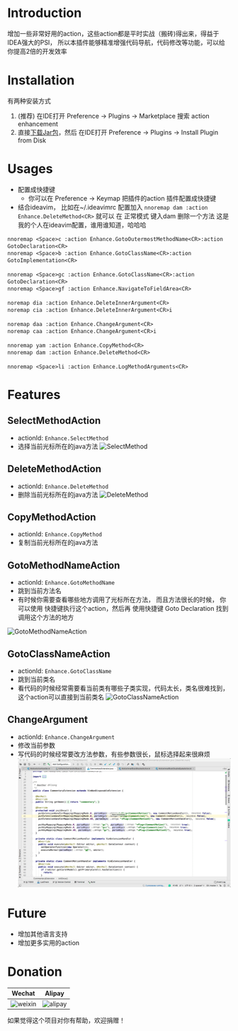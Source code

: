 # Introduction
增加一些非常好用的action，这些action都是平时实战（搬砖)得出来，得益于IDEA强大的PSI，
所以本插件能够精准增强代码导航，代码修改等功能，可以给你提高2倍的开发效率

# Installation
有两种安装方式
1. (推荐) 在IDE打开 Preference -> Plugins -> Marketplace 搜索 action enhancement
2. 直接[下载Jar包](https://github.com/zgqq/action-enhancement/releases/)，然后 在IDE打开 Preference -> Plugins -> Install Plugin from Disk

# Usages
- 配置成快捷键
  * 你可以在 Preference -> Keymap  把插件的action 插件配置成快捷键
- 结合ideavim， 比如在~/.ideavimrc 配置加入 
 `nnoremap dam :action Enhance.DeleteMethod<CR>` 就可以 在 正常模式 键入dam 删除一个方法
这是我的个人在ideavim配置，谁用谁知道，哈哈哈
```
nnoremap <Space>c :action Enhance.GotoOutermostMethodName<CR>:action GotoDeclaration<CR>
nnoremap <Space>b :action Enhance.GotoClassName<CR>:action GotoImplementation<CR>

nnoremap <Space>gc :action Enhance.GotoClassName<CR>:action GotoDeclaration<CR>
nnoremap <Space>gf :action Enhance.NavigateToFieldArea<CR>

noremap dia :action Enhance.DeleteInnerArgument<CR>
noremap cia :action Enhance.DeleteInnerArgument<CR>i

noremap daa :action Enhance.ChangeArgument<CR>
noremap caa :action Enhance.ChangeArgument<CR>i

nnoremap yam :action Enhance.CopyMethod<CR>
nnoremap dam :action Enhance.DeleteMethod<CR>

nnoremap <Space>li :action Enhance.LogMethodArguments<CR>
```

# Features 
## SelectMethodAction
- actionId: `Enhance.SelectMethod`
- 选择当前光标所在的java方法
![SelectMethod](./screenshot/selectmethod.gif "SelectMethod")

## DeleteMethodAction
- actionId: `Enhance.DeleteMethod`
- 删除当前光标所在的java方法
![DeleteMethod](./screenshot/deletemethod.gif "DeleteMethod")

## CopyMethodAction
- actionId: `Enhance.CopyMethod`
- 复制当前光标所在的java方法

## GotoMethodNameAction
- actionId: `Enhance.GotoMethodName`
- 跳到当前方法名   
- 有时候你需要查看哪些地方调用了光标所在方法， 而且方法很长的时候， 你可以使用 快捷键执行这个action，然后再 使用快捷键 Goto Declaration 找到调用这个方法的地方

![GotoMethodNameAction](./screenshot/gotomethodname.gif "GotoMethodNameAction")

## GotoClassNameAction
- actionId: `Enhance.GotoClassName`
- 跳到当前类名   
- 看代码的时候经常需要看当前类有哪些子类实现，代码太长，类名很难找到，这个action可以直接到当前类名
![GotoClassNameAction](./screenshot/gotoclassname.gif "GotoClassNameAction")

## ChangeArgument
- actionId: `Enhance.ChangeArgument`
- 修改当前参数   
- 写代码的时候经常要改方法参数，有些参数很长，鼠标选择起来很麻烦
 ![ChangeArgument](./screenshot/changeargument.gif "ChangeArgument")


# Future
- 增加其他语言支持
- 增加更多实用的action

# Donation
Wechat             |  Alipay
:-------------------------:|:-------------------------:
![weixin](./screenshot/wechat.jpg "weixin")  |  ![alipay](./screenshot/alipay.png "alipay")

如果觉得这个项目对你有帮助，欢迎捐赠！

